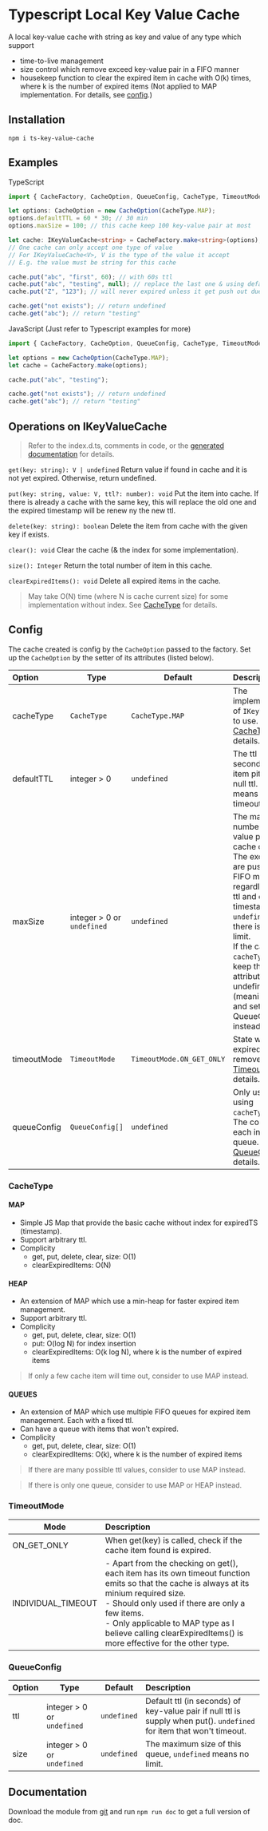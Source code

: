 # Typescript Local Key Value Cache

A local key-value cache with string as key and value of any type which support

- time-to-live management
- size control which remove exceed key-value pair in a FIFO manner
- housekeep function to clear the expired item in cache with O(k) times, where k is the number of expired items (Not applied to MAP implementation. For details, see [config](#config).)

## Installation
```
npm i ts-key-value-cache
```

## Examples

TypeScript

```ts
import { CacheFactory, CacheOption, QueueConfig, CacheType, TimeoutMode, IKeyValueCache } from "ts-key-value-cache";

let options: CacheOption = new CacheOption(CacheType.MAP);
options.defaultTTL = 60 * 30; // 30 min
options.maxSize = 100; // this cache keep 100 key-value pair at most

let cache: IKeyValueCache<string> = CacheFactory.make<string>(options);
// One cache can only accept one type of value
// For IKeyValueCache<V>, V is the type of the value it accept
// E.g. the value must be string for this cache

cache.put("abc", "first", 60); // with 60s ttl
cache.put("abc", "testing", null); // replace the last one & using default ttl (30 min)
cache.put("Z", "123"); // will never expired unless it get push out due to cache size limit

cache.get("not exists"); // return undefined
cache.get("abc"); // return "testing"
```

JavaScript (Just refer to Typescript examples for more)

```js
import { CacheFactory, CacheOption, QueueConfig, CacheType, TimeoutMode, IKeyValueCache } from "ts-key-value-cache";

let options = new CacheOption(CacheType.MAP);
let cache = CacheFactory.make(options);

cache.put("abc", "testing");

cache.get("not exists"); // return undefined
cache.get("abc"); // return "testing"
```

## Operations on IKeyValueCache
> Refer to the index.d.ts, comments in code, or the [generated documentation](#Documentation) for details.

`get(key: string): V | undefined`
Return value if found in cache and it is not yet expired. 
Otherwise, return undefined.

`put(key: string, value: V, ttl?: number): void`
Put the item into cache.
If there is already a cache with the same key, this will replace the old one and the expired timestamp will be renew ny the new ttl.

`delete(key: string): boolean`
Delete the item from cache with the given key if exists.

`clear(): void`
Clear the cache (& the index for some implementation).

`size(): Integer`
Return the total number of item in this cache.

`clearExpiredItems(): void`
Delete all expired items in the cache. 
> May take O(N) time (where N is cache current size) for some implementation without index. See [CacheType](#CacheType) for details.

## Config

The cache created is config by the `CacheOption` passed to the factory.
Set up the `CacheOption` by the setter of its attributes (listed below).


| Option      | Type                      | Default                   | Description |
| :---------- | ------------------------- | ------------------------- | :---------- |
| cacheType   | `CacheType`               | `CacheType.MAP`           | The implementation of `IKeyValueCache` to use. See [CacheType](#CacheType) for details. |
| defaultTTL  | integer > 0               | `undefined`               | The ttl (in seconds) for a item pit with a null ttl. `undefined` means never timeout. |
| maxSize     | integer > 0 or `undefined` | `undefined`               | The maximum number of key-value pairs the cache can hold. The exceed items are push out in a FIFO manner, regardless of its ttl and expired timestamp. If `undefined`, means there is no size limit. <br />If the cache is of `cacheType.Queues`, keep this attribute undefined (meaningless) and set the one in QueueConfig instead. |
| timeoutMode | `TimeoutMode`             | `TimeoutMode.ON_GET_ONLY` | State when is the expired is removed. See [TimeoutMode](#TimeoutMode) for details. |
| queueConfig | `QueueConfig[]`           | `undefined`               | Only used if using `cacheType.Queues`.<br />The config for each index queue. See [QueueConfig](#QueueConfig) for details. |

### CacheType

#### MAP
- Simple JS Map that provide the basic cache without index for expiredTS (timestamp).
- Support arbitrary ttl.
- Complicity
  - get, put, delete, clear, size: O(1)
  - clearExpiredItems: O(N)

#### HEAP
- An extension of MAP which use a min-heap for faster expired item management. 
- Support arbitrary ttl.
- Complicity
  - get, put, delete, clear, size: O(1)
  - put: O(log N) for index insertion
  - clearExpiredItems: O(k log N), where k is the number of expired items

> If only a few cache item will time out, consider to use MAP instead.
#### QUEUES
- An extension of MAP which use multiple FIFO queues for expired item management. Each with a fixed ttl.
- Can have a queue with items that won't expired.
- Complicity
  - get, put, delete, clear, size: O(1)
  - clearExpiredItems: O(k), where k is the number of expired items

> If there are many possible ttl values, consider to use MAP instead.

> If there is only one queue, consider to use MAP or HEAP instead.

### TimeoutMode

| Mode               | Description |
| ------------------ | :---------- |
| ON_GET_ONLY        | When get(key) is called, check if the cache item found is expired. |
| INDIVIDUAL_TIMEOUT | - Apart from the checking on get(), each item has its own timeout function emits so that the cache is always at its minium required size.<br />- Should only used if there are only a few items. <br />- Only applicable to MAP type as I believe calling clearExpiredItems() is more effective for the other type. |

### QueueConfig

| Option | Type                      | Default | Description |
| :----- | ------------------------- | ------- | :---------- |
| ttl    | integer > 0 or `undefined` | `undefined` | Default ttl (in seconds) of key-value pair if null ttl is supply when put(). `undefined` for item that won't timeout. |
| size   | integer > 0 or `undefined` | `undefined` | The maximum size of this queue, `undefined` means no limit. |

## Documentation
Download the module from [git](https://github.com/tcm9439/ts-key-value-cache) and run `npm run doc` to get a full version of doc.